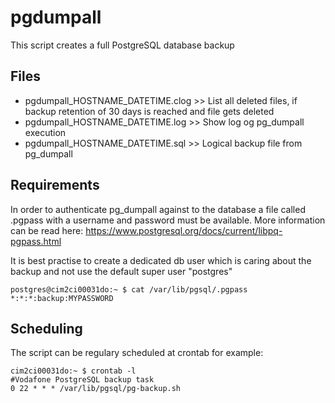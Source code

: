 # pgdumpall
This script creates a full PostgreSQL database backup

## Files
- pgdumpall_HOSTNAME_DATETIME.clog  >>  List all deleted files, if backup retention of 30 days is reached and file gets deleted
- pgdumpall_HOSTNAME_DATETIME.log  >> Show log og pg_dumpall execution
- pgdumpall_HOSTNAME_DATETIME.sql  >> Logical backup file from pg_dumpall

## Requirements
In order to authenticate pg_dumpall against to the database a file called .pgpass with a username and password must be available.
More information can be read here: https://www.postgresql.org/docs/current/libpq-pgpass.html

It is best practise to create a dedicated db user which is caring about the backup and not use the default super user "postgres"
```
postgres@cim2ci00031do:~ $ cat /var/lib/pgsql/.pgpass
*:*:*:backup:MYPASSWORD
```

## Scheduling
The script can be regulary scheduled at crontab for example:
```
cim2ci00031do:~ $ crontab -l
#Vodafone PostgreSQL backup task
0 22 * * * /var/lib/pgsql/pg-backup.sh
```
